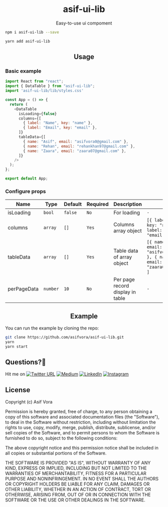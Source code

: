 <h1 align="center">asif-ui-lib</h1>

<p align="center">Easy-to-use ui compoment</p>

```sh
npm i asif-ui-lib --save
```

```sh
yarn add asif-ui-lib
```

<h2 align="center">Usage</h2>

### Basic example

```javascript
import React from "react";
import { DataTable } from "asif-ui-lib";
import 'asif-ui-lib/lib/styles.css'

const App = () => {
  return (
    <DataTable
      isLoading={false}
      columns={[
        { label: "Name", key: "name" },
        { label: "Email", key: "email" },
      ]}
      tableData={[
        { name: "Asif", email: "asifvora0@gmail.com" },
        { name: "Rehan", email: "rehankhan97@gmail.com" },
        { name: "Zaara", email: "zaara07@gmail.com" },
      ]}
    />
  );
};

export default App;
```


### Configure props

| Name             | Type       | Default  | Required                                     | Description       | Example                                                                                                                                                                                                                                           |
| ---------------- | ---------- | -------------------------------------------- | -------------------------------------------- | ------------------------------------------------------------------------------------------------------------------------------------------------------------------------------------------------------------------------------------------------------------ | --------------------------------------------------------------------------------------------------------- | 
| isLoading | `bool`   | `false`    | `No`  | For loading | `-`  |
| columns   | `array`  | `[]`       | `Yes` | Columns array object | `[{ label: "Name", key: "name" },{ label: "Email", key: "email" }]` |
| tableData        | `array`   | `[]`     | `Yes` | Table data of array object  | `[{ name: "Asif", email: "asifvora0@gmail.com" }, { name: "Zaara", email: "zaara07@gmail.com" } ]` |                                                                                                                         
| perPageData  | `number`   | `10`  | `No` | Per page record display in table | `-` |
     

<h2 align="center">Example</h2>

You can run the example by cloning the repo:

```sh
git clone https://github.com/asifvora/asif-ui-lib.git
yarn
yarn start
```

## Questions?🤔

Hit me on [![Twitter URL](https://img.shields.io/twitter/url/http/shields.io.svg?style=social)](https://twitter.com/007_dark_shadow)
[![Medium](https://img.shields.io/badge/Medium-asifvora-brightgreen.svg)](https://medium.com/@asifvora)
[![LinkedIn](https://img.shields.io/badge/LinkedIn-asifvora-blue.svg)](https://www.linkedin.com/in/asif-vora/)
[![Instagram](https://img.shields.io/badge/Instagram-Asif%20Vora-green.svg)](https://www.instagram.com/007_dark_shadow/)

## License

Copyright (c) Asif Vora

Permission is hereby granted, free of charge, to any person obtaining a copy
of this software and associated documentation files (the "Software"), to deal
in the Software without restriction, including without limitation the rights
to use, copy, modify, merge, publish, distribute, sublicense, and/or sell
copies of the Software, and to permit persons to whom the Software is
furnished to do so, subject to the following conditions:

The above copyright notice and this permission notice shall be included in all
copies or substantial portions of the Software.

THE SOFTWARE IS PROVIDED "AS IS", WITHOUT WARRANTY OF ANY KIND, EXPRESS OR
IMPLIED, INCLUDING BUT NOT LIMITED TO THE WARRANTIES OF MERCHANTABILITY,
FITNESS FOR A PARTICULAR PURPOSE AND NONINFRINGEMENT. IN NO EVENT SHALL THE
AUTHORS OR COPYRIGHT HOLDERS BE LIABLE FOR ANY CLAIM, DAMAGES OR OTHER
LIABILITY, WHETHER IN AN ACTION OF CONTRACT, TORT OR OTHERWISE, ARISING FROM,
OUT OF OR IN CONNECTION WITH THE SOFTWARE OR THE USE OR OTHER DEALINGS IN THE
SOFTWARE.

